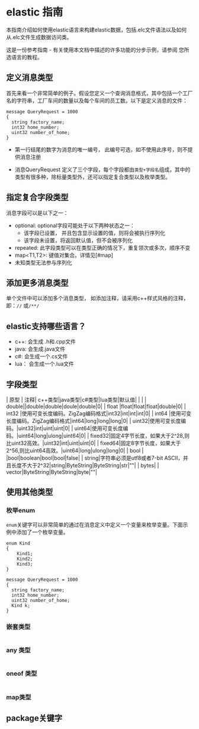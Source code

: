 # elastic 指南
本指南介绍如何使用elastic语言来构建elastic数据，包括.elc文件语法以及如何从.elc文件生成数据访问类。 

这是一份参考指南 - 有关使用本文档中描述的许多功能的分步示例，请参阅 您所选语言的教程。


## 定义消息类型
首先来看一个非常简单的例子。假设您定义一个查询消息格式，其中包括一个工厂名的字符串，工厂车间的数量以及每个车间的员工数。以下是定义消息的文件：
```
message QueryRequest = 1000
{
  string factory_name;
  int32 home_number;
  uint32 number_of_home;
}
```
+ 第一行结尾的数字为消息的唯一编号， 此编号可选，如不使用此序号，则不提供消息注册

+ 消息QueryRequest 定义了三个字段，每个字段都由`类型+字段名`组成，其中的类型有很多种，除标量类型外，还可以指定复合类型以及枚举类型。

## 指定复合字段类型
消息字段可以是以下之一：
  + optional: optional字段可能处于以下两种状态之一：
    + 该字段已设置， 并且包含显示设置的值，则将会被执行序列化
    + 该字段未设置，将返回默认值，但不会被序列化
  + repeated: 此字段类型可以在类型正确的情况下，重复领次或多次，顺序不变
  + map<T1,T2>: 键值对集合。详情见[#map]
  + 未知类型无法参与序列化

## 添加更多消息类型
  单个文件中可以添加多个消息类型， 如添加注释，请采用c++样式风格的注释，即：`//` 或`/**/`

## elastic支持哪些语言？
+ c++: 会生成 .h和.cpp文件
+ java: 会生成.java文件
+ c#: 会生成一个.cs文件
+ lua： 会生成一个.lua文件

## 字段类型
| 原型  | 注释| c++类型|java类型|c#类型|lua类型|默认值|
|                                                     |
| double||double|double|doule|double|0|
| float |float|float|float|double|0|
| int32 |使用可变长度编码。ZigZag编码格式|int32|int|int|int|0|
| int64 |使用可变长度编码。ZigZag编码格式|int64|long|long|long|0|
| uint32|使用可变长度编码。|uint32|int|uint|uint|0|
| uint64|使用可变长度编码。|uint64|long|ulong|uint64|0|
| fixed32|固定4字节长度，如果大于2^28,则比uint32高效。|uint32|int|uint|uint|0|
| fixed64|固定8字节长度，如果大于2^56,则比uint64高效。|uint64|long|ulong|long|0|
| bool | |bool|boolean|bool|bool|false|
| string|字符串必须是utf8或者7-bit ASCII，并且长度不大于2^32|string|ByteString|ByteString|str|""|
| bytes| | vector<byte>|ByteString|ByteString|byte|""|

## 使用其他类型
### 枚举enum

`enum`关键字可以非常简单的通过在消息定义中定义一个变量来枚举变量。下面示例中添加了一个枚举变量。
```
enum Kind
{
    Kind1;
    Kind2;
    Kind3;
}

message QueryRequest = 1000
{
  string factory_name;
  int32 home_number;
  uint32 number_of_home;
  Kind k;
}
```

### 嵌套类型
```

```

### any 类型
```
```

### oneof 类型
```
```

### map类型


## package关键字